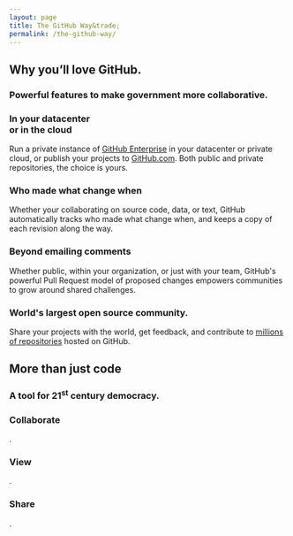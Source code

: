 ```yaml
---
layout: page
title: The GitHub Way&trade;
permalink: /the-github-way/
---
```


<div class="row feature-header" id="features">
  <div class="span12">
      <h2>Why you’ll love GitHub.</h2>
      <h3>Powerful features to make government more collaborative.</h3>
  </div>
</div>

<div class="row features">
  <div class="span3">
    <div class="icon">
      <span class="mega-octicon octicon-cloud-upload"></span>
    </div>
    <h3>In your datacenter<br/>or in the cloud</h3>
    <p>Run a private instance of <a href="http://enterprise.github.com">GitHub Enterprise</a> in your datacenter or private cloud, or publish your projects to <a href="http://github.com">GitHub.com</a>. Both public and private repositories, the choice is yours.</p>
  </div>
  <div class="span3">
    <div class="icon">
      <span class="mega-octicon octicon-git-commit"></span>
    </div>
    <h3>Who made what change when</h3>
    <p>Whether your collaborating on source code, data, or text, GitHub automatically tracks who made what change when, and keeps a copy of each revision along the way.</p>
  </div>
  <div class="span3">
    <div class="icon">
      <span class="mega-octicon octicon-person-team"></span>
    </div>
    <h3>Beyond emailing comments</h3>
    <p>Whether public, within your organization, or just with your team, GitHub's powerful Pull Request model of proposed changes empowers communities to grow around shared challenges.</p>
  </div>
  <div class="span3">
    <div class="icon">
      <span class="mega-octicon octicon-git-branch"></span>
    </div>
    <h3>World's largest open source community.</h3>
    <p>Share your projects with the world, get feedback, and contribute to <a href="http://github.com/explore">millions of repositories</a> hosted on GitHub.</p>
  </div>
</div>

<div class="row feature-header" id="features">
  <div class="span12">
      <h2>More than just code</h2>
      <h3>A tool for 21<sup>st</sup> century democracy.</h3>
  </div>
</div>

<div class="row features">
  <div class="span4">
    <div class="icon">
      <span class="mega-octicon octicon-cloud-upload"></span>
    </div>
    <h3>Collaborate</h3>
    <p>.</p>
  </div>
  <div class="span4">
    <div class="icon">
      <span class="mega-octicon octicon-git-commit"></span>
    </div>
    <h3>View</h3>
    <p>.</p>
  </div>
  <div class="span4">
    <div class="icon">
      <span class="mega-octicon octicon-person-team"></span>
    </div>
    <h3>Share</h3>
    <p>.</p>
  </div>
</div>
